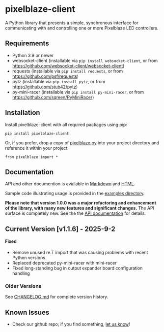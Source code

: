 # pixelblaze-client
A Python library that presents a simple, synchronous interface for communicating with and
controlling one or more Pixelblaze LED controllers. 

## Requirements
- Python 3.9 or newer
- websocket-client (installable via `pip install websocket-client`, or from https://github.com/websocket-client/websocket-client)
- requests (installable via `pip install requests`, or from https://github.com/psf/requests)
- pytz (installable via `pip install pytz`, or from https://github.com/stub42/pytz)
- py-mini-racer (installable via `pip install py-mini-racer`, or from https://github.com/sqreen/PyMiniRacer)

## Installation
Install pixelblaze-client with all required packages using pip:

```pip install pixelblaze-client```

Or, if you prefer, drop a copy of [pixelblaze.py](pixelblaze/pixelblaze.py) into your project directory and reference it within your project:

```from pixelblaze import *```

## <a name="documentation"></a>Documentation

API and other documention is available in [Markdown](docs/index.md) and [HTML](https://zranger1.github.io/pixelblaze-client/).

Sample code illustrating usage is provided in the [examples directory](examples/).

**Please note that version 1.0.0 was a major refactoring and enhancement of the library, with many new features and significant changes.** The API surface is completely new. See the the [API documentation](#documentation) for details.  

## Current Version [**v1.1.6**] - 2025-9-2

#### Fixed
* Remove unused re.T import that was causing problems with recent Python versions
* Replaced deprecated py-mini-racer with mini-racer 
* Fixed long-standing bug in output expander board configuration handling

### Older Versions

See [CHANGELOG.md](CHANGELOG.md) for complete version history.

## Known Issues
- Check our github repo; if you find something, [let us know](/../../issues/new/choose)!
